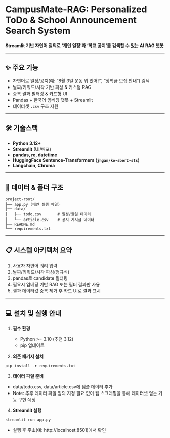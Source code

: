 # CampusMate-RAG: Personalized ToDo & School Announcement Search System

**Streamlit 기반 자연어 질의로 ‘개인 일정’과 ‘학교 공지’를 검색할 수 있는 AI RAG 챗봇**

---

## ✨ 주요 기능

- 자연어로 일정/공지(예: “8월 3일 운동 뭐 있어?”, “장학금 모집 안내”) 검색
- 날짜/키워드/시각 기반 파싱 & 커스텀 RAG
- 중복 결과 필터링 & 카드형 UI
- Pandas + 한국어 임베딩 챗봇 + Streamlit
- 데이터셋 `.csv` 구조 지원

---

## 🛠️ 기술스택

- **Python 3.12+**
- **Streamlit** (UI/배포)
- **pandas, re, datetime**
- **HuggingFace Sentence-Transformers (`jhgan/ko-sbert-sts`)**
- **Langchain, Chroma**

---

## 💾 데이터 & 폴더 구조
```plaintext
project-root/
├── app.py (메인 실행 파일)
├── data/
│   ├── todo.csv       # 일정/할일 데이터
│   └── article.csv    # 공지 게시글 데이터
├── README.md
└── requirements.txt
```

---

## 📋 시스템 아키텍처 요약

1. 사용자 자연어 쿼리 입력
2. 날짜/키워드/시각 파싱(정규식)
3. pandas로 candidate 필터링
4. 필요시 임베딩 기반 RAG 또는 필터 결과만 사용
5. 결과 데이터값 중복 제거 후 카드 UI로 결과 표시

---

## 💻 설치 및 실행 안내

1. **필수 환경**
   - Python >= 3.10 (추천 3.12)
   - pip 업데이트

2. **의존 패키지 설치**
```python
pip install -r requirements.txt
```

3. **데이터 파일 준비**
- data/todo.csv, data/article.csv에 샘플 데이터 추가
- Note: 추후 데이터 파일 임의 지정 필요 없이 웹 스크래핑을 통해 데이터셋 얻는 기능 구현 예정

4. **Streamlit 실행**
```python
streamlit run app.py
```
- 실행 후 주소(예: http://localhost:8501)에서 확인
